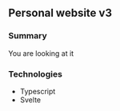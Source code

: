 ## Personal website v3

### Summary

You are looking at it

### Technologies

- Typescript
- Svelte
